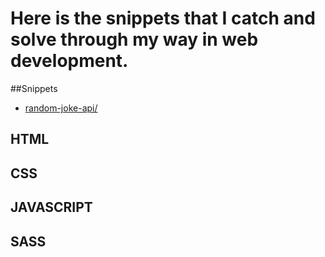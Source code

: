 # Here is the snippets that I catch and solve through my way in web development.
##Snippets
- [random-joke-api/](random-joke-api)

## HTML
## CSS
## JAVASCRIPT
## SASS
